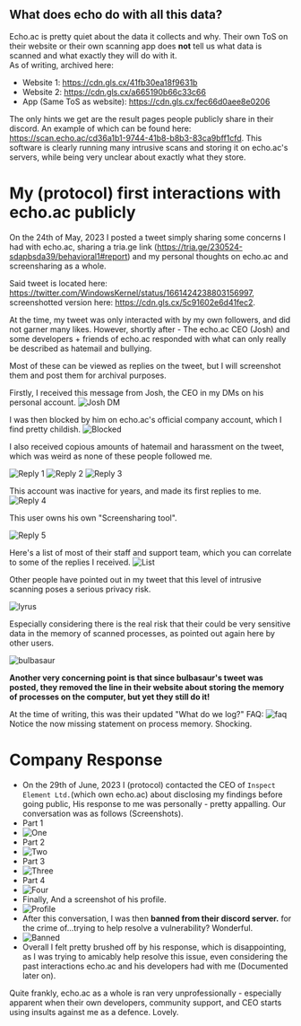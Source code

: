 ## What does echo do with all this data?
Echo.ac is pretty quiet about the data it collects and why. Their own ToS on their website or their own scanning app does **not** tell us what data is scanned and what exactly they will do with it.\
As of writing, archived here: 
- Website 1: https://cdn.gls.cx/41fb30ea18f9631b
- Website 2: https://cdn.gls.cx/a665190b66c33c66 
- App (Same ToS as website): https://cdn.gls.cx/fec66d0aee8e0206

The only hints we get are the result pages people publicly share in their discord. An example of which can be found here: https://scan.echo.ac/cd36a1b1-9744-41b8-b8b3-83ca9bff1cfd. This software is clearly running many intrusive scans and storing it on echo.ac's servers, while being very unclear about exactly what they store.

# My (protocol) first interactions with echo.ac publicly
On the 24th of May, 2023 I posted a tweet simply sharing some concerns I had with echo.ac, sharing a tria.ge link (https://tria.ge/230524-sdapbsda39/behavioral1#report) and my personal thoughts on echo.ac and screensharing as a whole.

Said tweet is located here: https://twitter.com/WindowsKernel/status/1661424238803156997, screenshotted version here: https://cdn.gls.cx/5c91602e6d41fec2.

At the time, my tweet was only interacted with by my own followers, and did not garner many likes. However, shortly after - The echo.ac CEO (Josh) and some developers + friends of echo.ac responded with what can only really be described as hatemail and bullying. 

Most of these can be viewed as replies on the tweet, but I will screenshot them and post them for archival purposes.

Firstly, I received this message from Josh, the CEO in my DMs on his personal account. ![Josh DM](https://cdn.gls.cx/3d259502f60b4d18)

I was then blocked by him on echo.ac's official company account, which I find pretty childish. ![Blocked](https://cdn.gls.cx/a667763dbcbae333)

I also received copious amounts of hatemail and harassment on the tweet, which was weird as none of these people followed me.

![Reply 1](https://cdn.gls.cx/76b2e38cd4abf81f)
![Reply 2](https://cdn.gls.cx/f8dd33f1ccfb1cf0)
![Reply 3](https://cdn.gls.cx/c7fb67f78f6610ad)

This account was inactive for years, and made its first replies to me. ![Reply 4](https://cdn.gls.cx/c5f75a0871cba519)

This user owns his own "Screensharing tool". 

![Reply 5](https://cdn.gls.cx/a96ec0ef6f8e7e46)

Here's a list of most of their staff and support team, which you can correlate to some of the replies I received. 
![List](https://cdn.gls.cx/29ca995001be5872)

Other people have pointed out in my tweet that this level of intrusive scanning poses a serious privacy risk.

![lyrus](https://cdn.gls.cx/480ab37787ff990c)

Especially considering there is the real risk that their could be very sensitive data in the memory of scanned processes, as pointed out again here by other users.

![bulbasaur](https://cdn.gls.cx/e57fcaaef3e93fb6)

**Another very concerning point is that since bulbasaur's tweet was posted, they removed the line in their website about storing the memory of processes on the computer, but yet they still do it!**

At the time of writing, this was their updated "What do we log?" FAQ: ![faq](https://cdn.gls.cx/777c3b6e8dbb01d9)\
Notice the now missing statement on process memory. Shocking.

# Company Response
- On the 29th of June, 2023 I (protocol) contacted the CEO of `Inspect Element Ltd.`(which own echo.ac) about disclosing my findings before going public, His response to me was personally - pretty appalling. Our conversation was as follows (Screenshots).
- Part 1
- ![One](https://cdn.gls.cx/a44490cf0eb17eb0)
- Part 2
- ![Two](https://cdn.gls.cx/18f75e7b3f40e0f8)
- Part 3
- ![Three](https://cdn.gls.cx/d837c73f27054b84)
- Part 4
- ![Four](https://cdn.gls.cx/e2b770497bc06754)
- Finally, And a screenshot of his profile. 
- ![Profile](https://cdn.gls.cx/e62aeb70bb05cf79)
- After this conversation, I was then **banned from their discord server.** for the crime of...trying to help resolve a vulnerability? Wonderful.
- ![Banned](https://cdn.gls.cx/376db515dc954124)
- Overall I felt pretty brushed off by his response, which is disappointing, as I was trying to amicably help resolve this issue, even considering the past interactions echo.ac and his developers had with me (Documented later on).

Quite frankly, echo.ac as a whole is ran very unprofessionally - especially apparent when their own developers, community support, and CEO starts using insults against me as a defence. Lovely.
